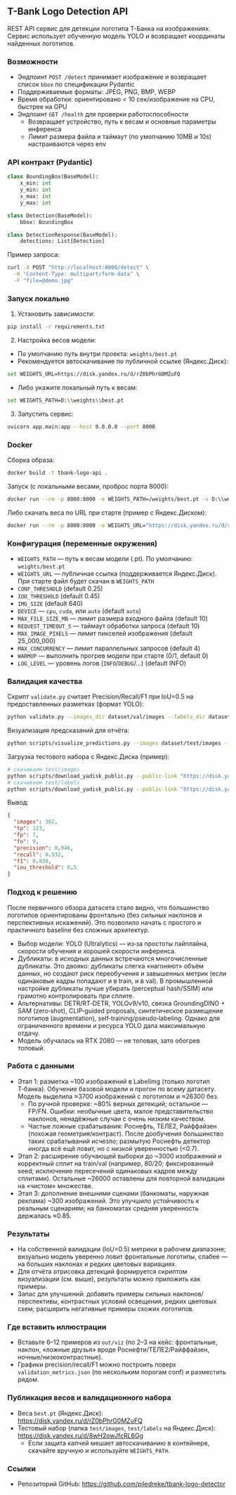 ## T-Bank Logo Detection API

REST API сервис для детекции логотипа Т-Банка на изображениях. Сервис использует обученную модель YOLO и возвращает координаты найденных логотипов.

### Возможности
- Эндпоинт `POST /detect` принимает изображение и возвращает список `bbox` по спецификации Pydantic
- Поддерживаемые форматы: JPEG, PNG, BMP, WEBP
- Время обработки: ориентировано < 10 сек/изображение на CPU, быстрее на GPU
- Эндпоинт `GET /health` для проверки работоспособности
  - Возвращает устройство, путь к весам и основные параметры инференса
  - Лимит размера файла и таймаут (по умолчанию 10MB и 10s) настраиваются через env

### API контракт (Pydantic)
```python
class BoundingBox(BaseModel):
    x_min: int
    y_min: int
    x_max: int
    y_max: int

class Detection(BaseModel):
    bbox: BoundingBox

class DetectionResponse(BaseModel):
    detections: List[Detection]
```

Пример запроса:
```bash
curl -X POST "http://localhost:8000/detect" \
  -H "Content-Type: multipart/form-data" \
  -F "file=@demo.jpg"
```

### Запуск локально
1. Установить зависимости:
```bash
pip install -r requirements.txt
```
2. Настройка весов модели:
- По умолчанию путь внутри проекта: `weights/best.pt`
- Рекомендуется автоскачивание по публичной ссылке (Яндекс.Диск):
```bash
set WEIGHTS_URL=https://disk.yandex.ru/d/rZ0bPhrG0MZuFQ
```
- Либо укажите локальный путь к весам:
```bash
set WEIGHTS_PATH=D:\\weights\\best.pt
```
3. Запустить сервис:
```bash
uvicorn app.main:app --host 0.0.0.0 --port 8000
```

### Docker
Сборка образа:
```bash
docker build -t tbank-logo-api .
```
Запуск (с локальными весами, проброс порта 8000):
```bash
docker run --rm -p 8000:8000 -e WEIGHTS_PATH=/weights/best.pt -v D:\\weights:/weights tbank-logo-api
```
Либо скачать веса по URL при старте (пример с Яндекс.Диском):
```bash
docker run --rm -p 8000:8000 -e WEIGHTS_URL="https://disk.yandex.ru/d/rZ0bPhrG0MZuFQ" tbank-logo-api
```

### Конфигурация (переменные окружения)
- `WEIGHTS_PATH` — путь к весам модели (.pt). По умолчанию: `weights/best.pt`
- `WEIGHTS_URL` — публичная ссылка (поддерживается Яндекс.Диск). При старте файл будет скачан в `WEIGHTS_PATH`
- `CONF_THRESHOLD` (default 0.25)
- `IOU_THRESHOLD` (default 0.45)
- `IMG_SIZE` (default 640)
- `DEVICE` — `cpu`, `cuda`, или `auto` (default `auto`)
- `MAX_FILE_SIZE_MB` — лимит размера входного файла (default 10)
- `REQUEST_TIMEOUT_S` — таймаут обработки запроса (default 10)
- `MAX_IMAGE_PIXELS` — лимит пикселей изображения (default 25_000_000)
- `MAX_CONCURRENCY` — лимит параллельных запросов (default 4)
- `WARMUP` — выполнить прогрев модели при старте (0/1, default 0)
- `LOG_LEVEL` — уровень логов (`INFO`/`DEBUG`/...) (default INFO)

### Валидация качества
Скрипт `validate.py` считает Precision/Recall/F1 при IoU=0.5 на предоставленных разметках (формат YOLO):
```bash
python validate.py --images_dir dataset/val/images --labels_dir dataset/val/labels --iou 0.5 --output validation_metrics.json
```
Визуализация предсказаний для отчёта:
```bash
python scripts/visualize_predictions.py --images dataset/test/images --out out/viz --max 50
```

Загрузка тестового набора с Яндекс.Диска (пример):
```bash
# скачиваем test/images
python scripts/download_yadisk_public.py --public-link "https://disk.yandex.ru/d/8wH2owJfcRL6Gg" --remote-path "test/images" --dest dataset/test/images
# скачиваем test/labels
python scripts/download_yadisk_public.py --public-link "https://disk.yandex.ru/d/8wH2owJfcRL6Gg" --remote-path "test/labels" --dest dataset/test/labels
```
Вывод:
```json
{
  "images": 302,
  "tp": 123,
  "fp": 7,
  "fn": 9,
  "precision": 0.946,
  "recall": 0.932,
  "f1": 0.939,
  "iou_threshold": 0.5
}
```

### Подход к решению
После первичного обзора датасета стало видно, что большинство логотипов ориентированы фронтально (без сильных наклонов и перспективных искажений). Это позволило начать с простого и практичного baseline без сложных архитектур.

- Выбор модели: YOLO (Ultralytics) — из‑за простоты пайплайна, скорости обучения и хорошей скорости инференса.
- Дубликаты: в исходных данных встречаются многочисленные дубликаты. Это двояко: дубликаты слегка «нагоняют» объём данных, но создают риск переобучения и завышенных метрик (если одинаковые кадры попадают и в train, и в val). В промышленной настройке дубликаты лучше убирать (perceptual hash/SSIM) или грамотно контролировать при сплите.
- Альтернативы: DETR/RT‑DETR, YOLOv9/v10, связка GroundingDINO + SAM (zero‑shot), CLIP‑guided proposals, синтетическое размещение логотипов (augmentation), self‑training/pseudo‑labeling. Однако для ограниченного времени и ресурса YOLO дала максимальную отдачу.
- Модель обучалась на RTX 2080 — не топовая, зато обогрев топовый.

### Работа с данными
- Этап 1: разметка ~100 изображений в LabelImg (только логотип Т‑банка). Обучение базовой модели и прогон по всему датасету. Модель выделила ≈3700 изображений с логотипом и ≈26300 без.
  - По ручной проверке: ~80% верных детекций; остальное — FP/FN. Ошибки: необычные цвета, малое представительство наклонов, ненадёжные случаи с очень низким качеством.
  - Частые ложные срабатывания: Роснефть, ТЕЛЕ2, Райффайзен (похожая геометрия/контраст). После дообучения большинство таких срабатываний исчезло; размытую Роснефть детектор иногда всё ещё ловит, но с низкой уверенностью (<0.7).
- Этап 2: расширение обучающей выборки до ~3000 изображений и корректный сплит на train/val (например, 80/20; фиксированный seed; исключение пересечений одинаковых кадров между сплитами). Остальные ~26000 оставлены для повторной валидации на «чистом» множестве.
- Этап 3: дополнение внешними сценами (банкоматы, наружная реклама) ~300 изображений. Это улучшило устойчивость к реальным сценариям; на банкоматах средняя уверенность держалась ≈0.85.

### Результаты
- На собственной валидации (IoU=0.5) метрики в рабочем диапазоне; визуально модель уверенно ловит фронтальные логотипы, слабее — на больших наклонах и редких цветовых вариациях.
- Для отчёта отрисовка детекций формируется скриптом визуализации (см. выше), результаты можно приложить как примеры.
- Запас для улучшений: добавить примеры сильных наклонов/перспективы, контрастных условий освещения, редких цветовых схем; расширить негативные примеры схожих логотипов.

### Где вставить иллюстрации
- Вставьте 6–12 примеров из `out/viz` (по 2–3 на кейс: фронтальные, наклон, «ложные друзья» вроде Роснефти/ТЕЛЕ2/Райффайзен, ночные/низкоконтрастные).
- Графики precision/recall/F1 можно построить поверх `validation_metrics.json` (по нескольким порогам conf) и разместить рядом.

### Публикация весов и валидационного набора
- Веса `best.pt` (Яндекс.Диск): https://disk.yandex.ru/d/rZ0bPhrG0MZuFQ
- Тестовый набор (папка `test/images`, `test/labels` на Яндекс.Диск): https://disk.yandex.ru/d/8wH2owJfcRL6Gg
  - Если защита капчей мешает автоскачиванию в контейнере, скачайте вручную и используйте `WEIGHTS_PATH`.

### Ссылки
- Репозиторий GitHub: https://github.com/piledreke/tbank-logo-detector








